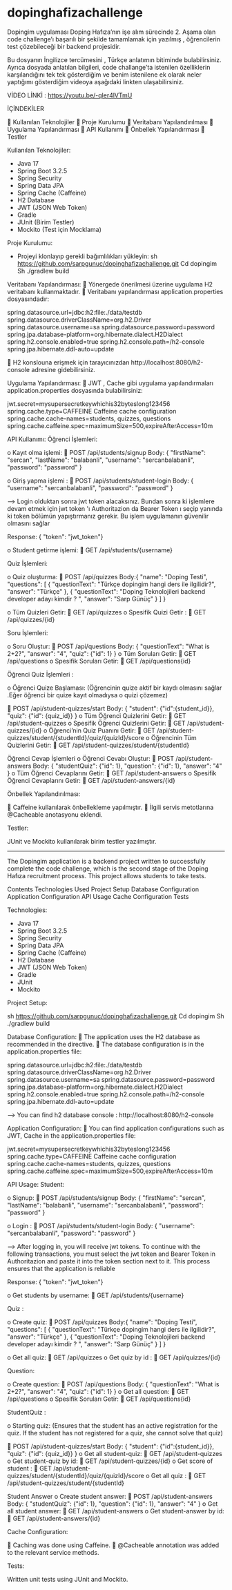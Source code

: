 # dopinghafizachallenge

Dopingim uygulaması Doping Hafıza’nın işe alım sürecinde 2. Aşama olan code challenge’ı başarılı bir şekilde tamamlamak için yazılmış , öğrencilerin test çözebileceği bir backend projesidir. 

Bu dosyanın İngilizce tercümesini , Türkçe anlatımın bitiminde bulabilirsiniz. Ayrıca dosyada anlatılan bilgileri, code challange’ta istenilen özelliklerin karşılandığını tek tek gösterdiğim ve benim istenilene ek olarak neler yaptığımı gösterdiğim videoya aşağıdaki linkten ulaşabilirsiniz.



VİDEO LİNKİ : https://youtu.be/-qler4lVTmU

İÇİNDEKİLER

	Kullanılan Teknolojiler
	Proje Kurulumu
	Veritabanı Yapılandırılması
	Uygulama Yapılandırması 
	API Kullanımı
	Önbellek Yapılandırması
	Testler 





Kullanılan Teknolojiler: 

- Java 17
- Spring Boot 3.2.5
- Spring Security
- Spring Data JPA
- Spring Cache (Caffeine)
- H2 Database
- JWT (JSON Web Token)
- Gradle 
- JUnit (Birim Testler)
- Mockito (Test için Mocklama)

Proje Kurulumu:
-	Projeyi klonlayıp gerekli bağımlılıkları yükleyin: 
sh https://github.com/sarpgunuc/dopinghafizachallenge.git
Cd dopingim
Sh ./gradlew build

Veritabanı Yapılandırması:
	Yönergede önerilmesi üzerine uygulama H2 veritabanı kullanmaktadır. 
	Veritabanı yapılandırması application.properties dosyasındadır: 

spring.datasource.url=jdbc:h2:file:./data/testdb
spring.datasource.driverClassName=org.h2.Driver
spring.datasource.username=sa
spring.datasource.password=password
spring.jpa.database-platform=org.hibernate.dialect.H2Dialect
spring.h2.console.enabled=true
spring.h2.console.path=/h2-console
spring.jpa.hibernate.ddl-auto=update

	H2 konslouna erişmek için tarayıcınızdan  http://localhost:8080/h2-console  adresine gidebilirsiniz.

Uygulama Yapılandırması:
	JWT , Cache gibi uygulama yapılandırmaları application.properties dosyasında bulabilirsiniz:

jwt.secret=mysupersecretkeywhichis32byteslong123456
spring.cache.type=CAFFEINE
Caffeine cache configuration
spring.cache.cache-names=students, quizzes, questions
spring.cache.caffeine.spec=maximumSize=500,expireAfterAccess=10m

API Kullanımı: 
	Öğrenci İşlemleri:

o	Kayıt olma işlemi: 
	POST /api/students/signup
Body: {
    "firstName": "sercan",
    "lastName": "balabanli",
    "username": "sercanbalabanli",
    "password": "password"
}

o	Giriş yapma işlemi : 
	POST /api/students/student-login
Body: {
    "username": "sercanbalabanli",
    "password": "password"
}

--> Login olduktan sonra jwt token alacaksınız. Bundan sonra ki işlemlere devam etmek için  jwt token 'ı  Authoritazion da Bearer Token ı seçip yanında ki token bölümün yapıştırmanız gerekir. Bu işlem uygulamanın güvenilir olmasını sağlar

Response: 	{ "token": "jwt_token"}

o	Student getirme işlemi: 
	GET /api/students/{username}

Quiz İşlemleri:

o	Quiz oluşturma:
	POST /api/quizzes
Body:{
  "name": "Doping Testi",
  "questions": [
    {
      "questionText": "Türkçe dopingim hangi ders ile ilgilidir?",
      "answer": "Türkçe"
    },
    {
      "questionText": "Doping Teknolojileri backend developer adayı kimdir ? ",
      "answer": "Sarp Günüç"
    }
  ]
}

o	Tüm Quizleri Getir: 
	GET /api/quizzes
o	Spesifik Quizi Getir : 
	GET /api/quizzes/{id}

Soru İşlemleri:

o	Soru Oluştur:
	POST /api/questions
Body: {
    "questionText": "What is 2+2?",
    "answer": "4",
    "quiz": {"id": 1}
}
o	Tüm Soruları Getir:
	GET /api/questions
o	Spesifik Soruları Getir: 
	GET /api/questions{id}


Öğrenci Quiz İşlemleri : 

o	Öğrenci Quize Başlaması: 
(Öğrencinin quize aktif bir kaydı olmasını sağlar .Eğer öğrenci bir quize kayıt olmadıysa o quizi çözemez)

	POST /api/student-quizzes/start
Body: {
    "student": {"id":{student_id}},
    "quiz": {"id": {quiz_id}}
}
o	Tüm Öğrenci Quizlerini Getir:
	GET /api/student-quizzes
o	Spesifik Öğrenci Quizlerini Getir: 
	GET /api/student-quizzes/{id}
o	Öğrenci’nin Quiz Puanını Getir: 
	GET /api/student-quizzes/student/{studentId}/quiz/{quizId}/score
o	Öğrencinin Tüm Quizlerini Getir: 
	GET /api/student-quizzes/student/{studentId}


Öğrenci Cevap İşlemleri 
o	Öğrenci Cevabı Oluştur: 
	POST /api/student-answers
Body: {
    "studentQuiz": {"id": 1},
    "question": {"id": 1},
    "answer": "4"
}
o	Tüm Öğrenci Cevaplarını Getir: 
	GET /api/student-answers
o	Spesifik Öğrenci Cevaplarını Getir: 
	GET /api/student-answers/{id}



Önbellek Yapılandırılması: 

 Caffeine kullanılarak önbellekleme yapılmıştır. 
 İlgili servis metotlarına @Cacheable anotasyonu eklendi.


Testler: 

JUnit ve Mockito kullanılarak birim testler yazılmıştır. 







----------------------------------------------------------------------------------------------------------------------------------------------------------------------------------------------------------------------------------------------------------------------------------------




The Dopingim application is a backend project written to successfully complete the code challenge, which is the second stage of the Doping Hafıza recruitment process. This project allows students to take tests.

Contents
Technologies Used
Project Setup
Database Configuration
Application Configuration
API Usage
Cache Configuration
Tests

Technologies: 

- Java 17
- Spring Boot 3.2.5
- Spring Security
- Spring Data JPA
- Spring Cache (Caffeine)
- H2 Database
- JWT (JSON Web Token)
- Gradle 
- JUnit 
- Mockito 



Project Setup: 

sh https://github.com/sarpgunuc/dopinghafizachallenge.git
Cd dopingim
Sh ./gradlew build

Database Configuration:
 The application uses the H2 database as recommended in the directive. 
 The database configuration is in the application.properties file:

spring.datasource.url=jdbc:h2:file:./data/testdb
spring.datasource.driverClassName=org.h2.Driver
spring.datasource.username=sa
spring.datasource.password=password
spring.jpa.database-platform=org.hibernate.dialect.H2Dialect
spring.h2.console.enabled=true
spring.h2.console.path=/h2-console
spring.jpa.hibernate.ddl-auto=update


--> You can find h2 database console :   http://localhost:8080/h2-console

Application Configuration:
 You can find application configurations such as JWT, Cache in the application.properties file:


jwt.secret=mysupersecretkeywhichis32byteslong123456
spring.cache.type=CAFFEINE
Caffeine cache configuration
spring.cache.cache-names=students, quizzes, questions
spring.cache.caffeine.spec=maximumSize=500,expireAfterAccess=10m



API Usage: 
	Student:

o	Signup: 
	POST /api/students/signup
Body: {
    "firstName": "sercan",
    "lastName": "balabanli",
    "username": "sercanbalabanli",
    "password": "password"
}

o	Login : 
	POST /api/students/student-login
Body: {
    "username": "sercanbalabanli",
    "password": "password"
}

--> After logging in, you will receive jwt tokens. To continue with the following transactions, you must select the jwt token and Bearer Token in Authoritazion and paste it into the token section next to it. This process ensures that the application is reliable

Response: 	{ "token": "jwt_token"}

o	Get students by username: 
	GET /api/students/{username}

Quiz :

o	Create quiz:
	POST /api/quizzes
Body:{
  "name": "Doping Testi",
  "questions": [
    {
      "questionText": "Türkçe dopingim hangi ders ile ilgilidir?",
      "answer": "Türkçe"
    },
    {
      "questionText": "Doping Teknolojileri backend developer adayı kimdir ? ",
      "answer": "Sarp Günüç"
    }
  ]
}

o	Get all quiz: 
	GET /api/quizzes
o	Get quiz by id  : 
	GET /api/quizzes/{id}

Question:

o	Create question:
	POST /api/questions
Body: {
    "questionText": "What is 2+2?",
    "answer": "4",
    "quiz": {"id": 1}
}
o	Get all question:
	GET /api/questions
o	Spesifik Soruları Getir: 
	GET /api/questions{id}


StudentQuiz  : 

o	Starting quiz: 
(Ensures that the student has an active registration for the quiz. If the student has not registered for a quiz, she cannot solve that quiz)

	POST /api/student-quizzes/start
Body: {
    "student": {"id":{student_id}},
    "quiz": {"id": {quiz_id}}
}
o	Get all student-quiz:
	GET /api/student-quizzes
o	Get student-quiz by id: 
	GET /api/student-quizzes/{id}
o	Get score of student : 
	GET /api/student-quizzes/student/{studentId}/quiz/{quizId}/score
o	Get all quiz : 
	GET /api/student-quizzes/student/{studentId}

Student Answer 
o	Create student answer: 
	POST /api/student-answers
Body: {
    "studentQuiz": {"id": 1},
    "question": {"id": 1},
    "answer": "4"
}
o	Get all student answer: 
	GET /api/student-answers
o	Get student-answer by id: 
	GET /api/student-answers/{id}



Cache Configuration: 

 Caching was done using Caffeine. 
 @Cacheable annotation was added to the relevant service methods.


Tests: 

Written unit tests using JUnit and Mockito.


